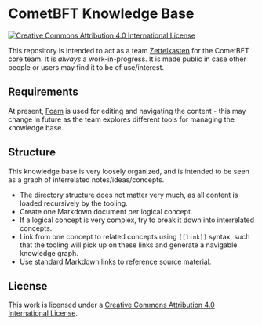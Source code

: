 # CometBFT Knowledge Base

[![Creative Commons Attribution 4.0 International
License][license-img]][license]

This repository is intended to act as a team [Zettelkasten][zk] for the CometBFT
core team. It is _always_ a work-in-progress. It is made public in case other
people or users may find it to be of use/interest.

## Requirements

At present, [Foam] is used for editing and navigating the content - this may
change in future as the team explores different tools for managing the knowledge
base.

## Structure

This knowledge base is very loosely organized, and is intended to be seen as a
graph of interrelated notes/ideas/concepts.

- The directory structure does not matter very much, as all content is loaded
  recursively by the tooling.
- Create one Markdown document per logical concept.
- If a logical concept is very complex, try to break it down into interrelated
  concepts.
- Link from one concept to related concepts using `[[link]]` syntax, such that
  the tooling will pick up on these links and generate a navigable knowledge
  graph.
- Use standard Markdown links to reference source material.

## License

This work is licensed under a [Creative Commons Attribution 4.0 International
License][license].

[zk]: https://en.wikipedia.org/wiki/Zettelkasten
[Foam]: https://foambubble.github.io/foam/
[license]: https://creativecommons.org/licenses/by/4.0/
[license-img]: https://i.creativecommons.org/l/by/4.0/80x15.png

